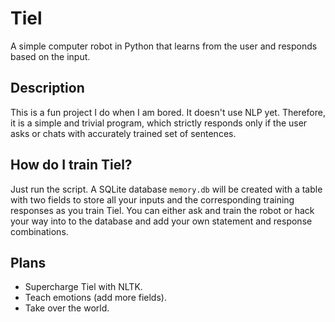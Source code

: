 # Tiel
A simple computer robot in Python that learns from the user and responds based on the input.
## Description
This is a fun project I do when I am bored. It doesn't use NLP yet. Therefore, it is a simple and trivial program, which strictly responds only if the user asks or chats with accurately trained set of sentences.
## How do I train Tiel?
Just run the script. A SQLite database `memory.db` will be created with a table with two fields to store all your inputs and the corresponding training responses as you train Tiel. You can either ask and train the robot or hack your way into to the database and add your own statement and response combinations.
## Plans
* Supercharge Tiel with NLTK.
* Teach emotions (add more fields).
* Take over the world.